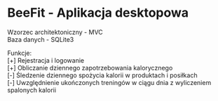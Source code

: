 # BeeFit - Aplikacja desktopowa
Wzorzec architektoniczny - MVC  
Baza danych - SQLite3  
  
Funkcje:  
[+] Rejestracja i logowanie  
[+] Obliczanie dziennego zapotrzebowania kalorycznego  
[-] Śledzenie dziennego spożycia kalorii w produktach i posiłkach  
[-] Uwzględnienie ukończonych treningów w ciągu dnia z wyliczeniem spalonych kalorii  
